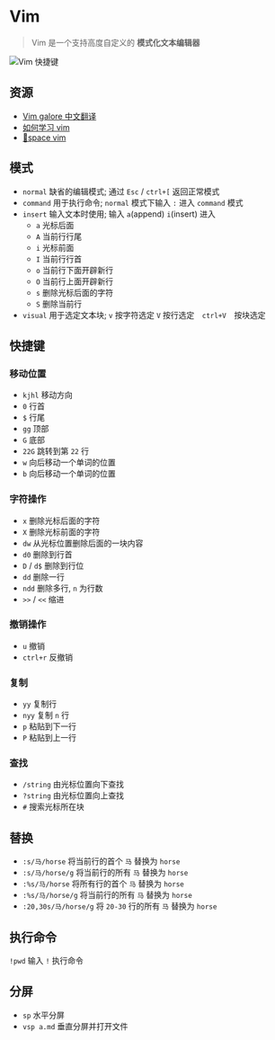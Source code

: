 # Vim
> Vim 是一个支持高度自定义的 **模式化文本编辑器**

![Vim 快捷键](http://www.runoob.com/wp-content/uploads/2015/10/vi-vim-cheat-sheet-sch1.gif)

## 资源
- [Vim galore 中文翻译](https://github.com/wsdjeg/vim-galore-zh_cn)
- [如何学习 vim](https://zhuanlan.zhihu.com/p/34936917)
- [:hammer:space vim](https://spacevim.org/cn/)

## 模式
- `normal` 缺省的编辑模式; 通过 `Esc` / `ctrl+[` 返回正常模式
- `command` 用于执行命令; `normal` 模式下输入 `:` 进入 `command` 模式
- `insert` 输入文本时使用; 输入 `a`(append) `i`(insert) 进入
    - `a` 光标后面
    - `A` 当前行行尾
    - `i` 光标前面
    - `I` 当前行行首
    - `o` 当前行下面开辟新行
    - `O` 当前行上面开辟新行
    - `s` 删除光标后面的字符
    - `S` 删除当前行
- `visual` 用于选定文本块; `v` 按字符选定 `V` 按行选定　`ctrl+V`　按块选定

## 快捷键
### 移动位置
- `kjhl` 移动方向
- `0` 行首
- `$` 行尾
- `gg` 顶部
- `G` 底部
- `22G` 跳转到第 `22` 行
- `w` 向后移动一个单词的位置
- `b` 向后移动一个单词的位置

### 字符操作
- `x` 删除光标后面的字符
- `X` 删除光标前面的字符
- `dw` 从光标位置删除后面的一块内容
- `d0` 删除到行首
- `D` / `d$` 删除到行位
- `dd` 删除一行
- `ndd` 删除多行, `n` 为行数
- `>>` / `<<` 缩进

### 撤销操作
- `u` 撤销
- `ctrl+r` 反撤销

### 复制
- `yy` 复制行
- `nyy` 复制 `n` 行
- `p` 粘贴到下一行
- `P` 粘贴到上一行

### 查找
- `/string` 由光标位置向下查找
- `?string` 由光标位置向上查找
- `#` 搜索光标所在块

## 替换
- `:s/马/horse` 将当前行的首个 `马` 替换为 `horse`
- `:s/马/horse/g` 将当前行的所有 `马` 替换为 `horse`
- `:%s/马/horse` 将所有行的首个 `马` 替换为 `horse`
- `:%s/马/horse/g` 将当前行的所有 `马` 替换为 `horse`
- `:20,30s/马/horse/g` 将 `20-30` 行的所有 `马` 替换为 `horse`

## 执行命令
`!pwd` 输入 `!` 执行命令

## 分屏
- `sp` 水平分屏
- `vsp a.md` 垂直分屏并打开文件



